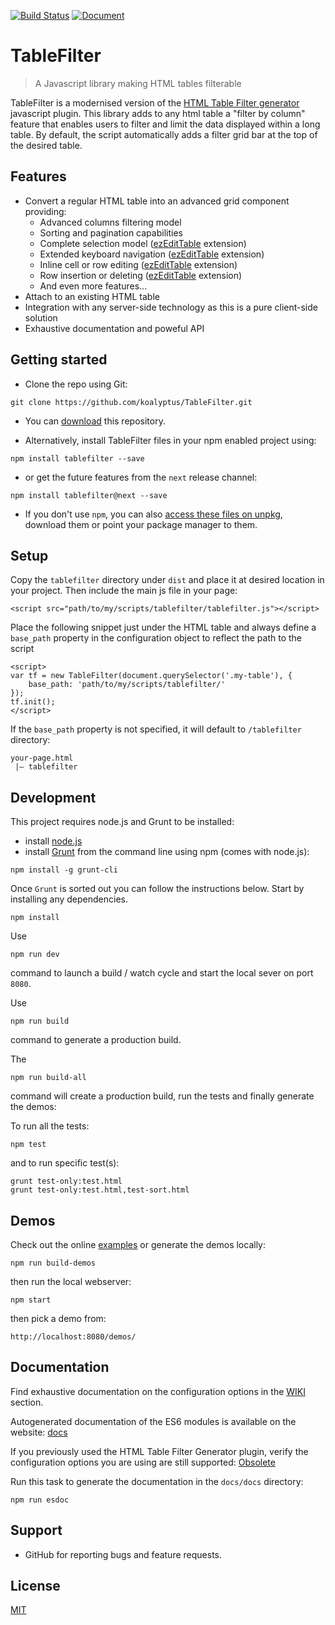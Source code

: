 [![Build Status](https://api.travis-ci.org/koalyptus/TableFilter.svg?branch=master)](https://travis-ci.org/koalyptus/TableFilter)
[![Document](http://koalyptus.github.io/TableFilter/docs/badge.svg)](https://koalyptus.github.io/TableFilter/docs/source)

# TableFilter

> A Javascript library making HTML tables filterable

TableFilter is a modernised version of the [HTML Table Filter generator](http://tablefilter.free.fr) javascript plugin.
This library adds to any html table a "filter by column" feature that enables
users to filter and limit the data displayed within a long table. By default, the script automatically adds a filter grid bar at the top of the desired table.

## Features
* Convert a regular HTML table into an advanced grid component providing:
    * Advanced columns filtering model
    * Sorting and pagination capabilities
    * Complete selection model ([ezEditTable](http://codecanyon.net/item/ezedittable-enhance-html-tables/2425123?ref=koalyptus) extension)
    * Extended keyboard navigation ([ezEditTable](http://codecanyon.net/item/ezedittable-enhance-html-tables/2425123?ref=koalyptus) extension)
    * Inline cell or row editing ([ezEditTable](http://codecanyon.net/item/ezedittable-enhance-html-tables/2425123?ref=koalyptus) extension)
    * Row insertion or deleting ([ezEditTable](http://codecanyon.net/item/ezedittable-enhance-html-tables/2425123?ref=koalyptus) extension)
    * And even more features...
* Attach to an existing HTML table
* Integration with any server-side technology as this is a pure client-side
solution
* Exhaustive documentation and poweful API

## Getting started
* Clone the repo using Git:
```shell
git clone https://github.com/koalyptus/TableFilter.git
```

* You can [download](https://github.com/koalyptus/TableFilter/archive/master.zip) this repository.

* Alternatively, install TableFilter files in your npm enabled project using:
```shell
npm install tablefilter --save
``` 
* or get the future features from the ``next`` release channel:
```shell
npm install tablefilter@next --save
```
* If you don't use `npm`, you can also 
[access these files on unpkg](https://unpkg.com/tablefilter/), download them 
or point your package manager to them.

## Setup
Copy the ``tablefilter`` directory under ``dist`` and place it at desired location in your project. Then include the main js file in your page:
```shell
<script src="path/to/my/scripts/tablefilter/tablefilter.js"></script>
```
Place the following snippet just under the HTML table and always define a ``base_path`` property in the configuration object to reflect the path to the script
```shell
<script>
var tf = new TableFilter(document.querySelector('.my-table'), {
    base_path: 'path/to/my/scripts/tablefilter/'
});
tf.init();
</script>
```
If the ``base_path`` property is not specified, it will default to ``/tablefilter`` directory:
```shell
your-page.html
 |— tablefilter
``` 

## Development
This project requires node.js and Grunt to be installed:
- install [node.js](https://nodejs.org/)
- install [Grunt](http://gruntjs.com/getting-started) from the command line using npm (comes with node.js):
```shell
npm install -g grunt-cli
```
Once ``Grunt`` is sorted out you can follow the instructions below.
Start by installing any dependencies.

```shell
npm install
```
Use 
```shell
npm run dev
``` 
command to launch a build / watch cycle and start the local
sever on port ``8080``.

Use 
```shell
npm run build
``` 
command to generate a production build.

The 
```shell
npm run build-all
``` 
command will create a production build, run the tests and finally generate 
the demos:

To run all the tests:

```shell
npm test
```

and to run specific test(s):

```shell
grunt test-only:test.html
grunt test-only:test.html,test-sort.html
```

## Demos
Check out the online [examples](http://koalyptus.github.io/TableFilter/examples) 
or generate the demos locally:
```shell
npm run build-demos
```
then run the local webserver:
```shell
npm start
```
then pick a demo from:
```shell
http://localhost:8080/demos/
```

## Documentation
Find exhaustive documentation on the configuration options in the [WIKI](https://github.com/koalyptus/TableFilter/wiki) section.

Autogenerated documentation of the ES6 modules is available on the website: [docs](http://koalyptus.github.io/TableFilter/docs)

If you previously used the HTML Table Filter Generator plugin, verify the configuration
options you are using are still supported: [Obsolete](https://github.com/koalyptus/TableFilter/wiki/Obsolete)

Run this task to generate the documentation in the ``docs/docs`` directory:
```shell
npm run esdoc
```

## Support
* GitHub for reporting bugs and feature requests.

## License
[MIT](LICENSE)






